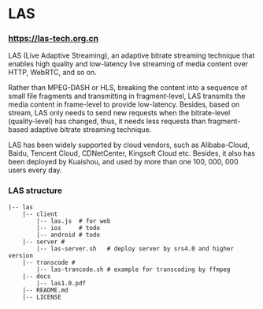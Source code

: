 # LAS
### https://las-tech.org.cn
  
LAS (Live Adaptive Streaming), an adaptive bitrate streaming technique that enables high quality and low-latency live streaming of media content over HTTP, WebRTC, and so on. 

Rather than MPEG-DASH or HLS, breaking the content into a sequence of small file fragments and transmitting in fragment-level, LAS transmits the media content in frame-level to provide low-latency. Besides, based on stream, LAS only needs to send new requests when the bitrate-level (quality-level) has changed, thus, it needs less requests than fragment-based adaptive bitrate streaming technique. 

LAS has been widely supported by cloud vendors, such as Alibaba-Cloud, Baidu, Tencent Cloud, CDNetCenter, Kingsoft Cloud etc. Besides, it also has been deployed by Kuaishou, and used by more than one 100, 000, 000 users every day.

### LAS structure
```
|-- las
    |-- client
        |-- las.js  # for web
        |-- ios     # todo
        |-- android # todo
    |-- server #
        |-- las-server.sh   # deploy server by srs4.0 and higher version
    |-- transcode #
        |-- las-trancode.sh # example for transcoding by ffmpeg
    |-- docs
        |-- las1.0.pdf
    |-- README.md
    |-- LICENSE
```
